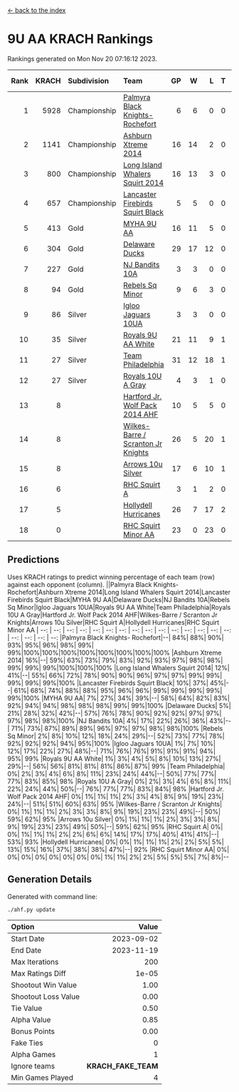 [<- back to the index](readme.md)
# 9U AA KRACH Rankings
Rankings generated on Mon Nov 20 07:16:12 2023.

Rank|KRACH|Subdivision|Team|GP|W|L|T|OTW|OTL|SoS|Exp Wins|Win Diff
---:|---:|:---|:---|---:|---:|---:|---:|---:|---:|---:|---:|---:
1|5928|Championship|[Palmyra Black Knights- Rochefort](https://gamesheetstats.com/seasons/3659/teams/140260/schedule)|6|6|0|0|0|0|137|6.8|-0.0
2|1141|Championship|[Ashburn Xtreme 2014](https://gamesheetstats.com/seasons/3659/teams/140217/schedule)|16|14|2|0|0|0|205|14.8|-0.0
3|800|Championship|[Long Island Whalers Squirt 2014](https://gamesheetstats.com/seasons/3659/teams/140221/schedule)|16|13|3|0|1|0|267|13.8|-0.0
4|657|Championship|[Lancaster Firebirds Squirt Black](https://gamesheetstats.com/seasons/3659/teams/140256/schedule)|5|5|0|0|0|0|17|5.9|0.0
5|413|Gold|[MYHA 9U AA](https://gamesheetstats.com/seasons/3659/teams/140222/schedule)|16|11|5|0|2|0|306|11.8|-0.0
6|304|Gold|[Delaware Ducks](https://gamesheetstats.com/seasons/3659/teams/140218/schedule)|29|17|12|0|0|3|907|17.8|-0.0
7|227|Gold|[NJ Bandits 10A](https://gamesheetstats.com/seasons/3659/teams/140259/schedule)|3|3|0|0|0|0|10|3.9|0.0
8|94|Gold|[Rebels Sq Minor](https://gamesheetstats.com/seasons/3659/teams/140223/schedule)|9|6|3|0|1|0|183|6.9|0.0
9|86|Silver|[Igloo Jaguars 10UA](https://gamesheetstats.com/seasons/3659/teams/140253/schedule)|3|3|0|0|0|0|3|3.9|0.0
10|35|Silver|[Royals 9U AA White](https://gamesheetstats.com/seasons/3659/teams/140225/schedule)|21|11|9|1|0|0|179|12.4|0.0
11|27|Silver|[Team Philadelphia](https://gamesheetstats.com/seasons/3659/teams/140226/schedule)|31|12|18|1|0|1|480|13.4|0.0
12|27|Silver|[Royals 10U A Gray](https://gamesheetstats.com/seasons/3659/teams/140262/schedule)|4|3|1|0|0|0|10|3.9|0.0
13|8||[Hartford Jr. Wolf Pack 2014 AHF](https://gamesheetstats.com/seasons/3659/teams/140219/schedule)|10|5|5|0|0|0|82|5.9|0.0
14|8||[Wilkes-Barre / Scranton Jr Knights](https://gamesheetstats.com/seasons/3659/teams/140228/schedule)|26|5|20|1|0|0|665|6.4|0.0
15|8||[Arrows 10u Silver](https://gamesheetstats.com/seasons/3659/teams/140216/schedule)|17|6|10|1|0|0|178|7.4|0.0
16|6||[RHC Squirt A](https://gamesheetstats.com/seasons/3659/teams/140261/schedule)|3|1|2|0|0|0|12|1.9|0.0
17|5||[Hollydell Hurricanes](https://gamesheetstats.com/seasons/3659/teams/140220/schedule)|26|7|17|2|0|0|90|8.9|0.0
18|0||[RHC Squirt Minor AA](https://gamesheetstats.com/seasons/3659/teams/140224/schedule)|23|0|23|0|0|0|109|0.9|0.0

## Predictions
Uses KRACH ratings to predict winning percentage of each team (row) against each opponent (column).
||Palmyra Black Knights- Rochefort|Ashburn Xtreme 2014|Long Island Whalers Squirt 2014|Lancaster Firebirds Squirt Black|MYHA 9U AA|Delaware Ducks|NJ Bandits 10A|Rebels Sq Minor|Igloo Jaguars 10UA|Royals 9U AA White|Team Philadelphia|Royals 10U A Gray|Hartford Jr. Wolf Pack 2014 AHF|Wilkes-Barre / Scranton Jr Knights|Arrows 10u Silver|RHC Squirt A|Hollydell Hurricanes|RHC Squirt Minor AA
| --: | --: | --: | --: | --: | --: | --: | --: | --: | --: | --: | --: | --: | --: | --: | --: | --: | --: | --: 
|Palmyra Black Knights- Rochefort|--| 84%| 88%| 90%| 93%| 95%| 96%| 98%| 99%| 99%|100%|100%|100%|100%|100%|100%|100%|100%
|Ashburn Xtreme 2014| 16%|--| 59%| 63%| 73%| 79%| 83%| 92%| 93%| 97%| 98%| 98%| 99%| 99%| 99%|100%|100%|100%
|Long Island Whalers Squirt 2014| 12%| 41%|--| 55%| 66%| 72%| 78%| 90%| 90%| 96%| 97%| 97%| 99%| 99%| 99%| 99%| 99%|100%
|Lancaster Firebirds Squirt Black| 10%| 37%| 45%|--| 61%| 68%| 74%| 88%| 88%| 95%| 96%| 96%| 99%| 99%| 99%| 99%| 99%|100%
|MYHA 9U AA|  7%| 27%| 34%| 39%|--| 58%| 64%| 82%| 83%| 92%| 94%| 94%| 98%| 98%| 98%| 99%| 99%|100%
|Delaware Ducks|  5%| 21%| 28%| 32%| 42%|--| 57%| 76%| 78%| 90%| 92%| 92%| 97%| 97%| 97%| 98%| 98%|100%
|NJ Bandits 10A|  4%| 17%| 22%| 26%| 36%| 43%|--| 71%| 73%| 87%| 89%| 89%| 96%| 97%| 97%| 98%| 98%|100%
|Rebels Sq Minor|  2%|  8%| 10%| 12%| 18%| 24%| 29%|--| 52%| 73%| 77%| 78%| 92%| 92%| 92%| 94%| 95%|100%
|Igloo Jaguars 10UA|  1%|  7%| 10%| 12%| 17%| 22%| 27%| 48%|--| 71%| 76%| 76%| 91%| 91%| 91%| 94%| 95%| 99%
|Royals 9U AA White|  1%|  3%|  4%|  5%|  8%| 10%| 13%| 27%| 29%|--| 56%| 56%| 81%| 81%| 81%| 86%| 87%| 99%
|Team Philadelphia|  0%|  2%|  3%|  4%|  6%|  8%| 11%| 23%| 24%| 44%|--| 50%| 77%| 77%| 77%| 83%| 85%| 98%
|Royals 10U A Gray|  0%|  2%|  3%|  4%|  6%|  8%| 11%| 22%| 24%| 44%| 50%|--| 76%| 77%| 77%| 83%| 84%| 98%
|Hartford Jr. Wolf Pack 2014 AHF|  0%|  1%|  1%|  1%|  2%|  3%|  4%|  8%|  9%| 19%| 23%| 24%|--| 51%| 51%| 60%| 63%| 95%
|Wilkes-Barre / Scranton Jr Knights|  0%|  1%|  1%|  1%|  2%|  3%|  3%|  8%|  9%| 19%| 23%| 23%| 49%|--| 50%| 59%| 62%| 95%
|Arrows 10u Silver|  0%|  1%|  1%|  1%|  2%|  3%|  3%|  8%|  9%| 19%| 23%| 23%| 49%| 50%|--| 59%| 62%| 95%
|RHC Squirt A|  0%|  0%|  1%|  1%|  1%|  2%|  2%|  6%|  6%| 14%| 17%| 17%| 40%| 41%| 41%|--| 53%| 93%
|Hollydell Hurricanes|  0%|  0%|  1%|  1%|  1%|  2%|  2%|  5%|  5%| 13%| 15%| 16%| 37%| 38%| 38%| 47%|--| 92%
|RHC Squirt Minor AA|  0%|  0%|  0%|  0%|  0%|  0%|  0%|  0%|  1%|  1%|  2%|  2%|  5%|  5%|  5%|  7%|  8%|--

## Generation Details

Generated with command line:
```
./ahf.py update
```

| Option | Value |
| :----- | ----: |
| Start Date | 2023-09-02 |
| End Date | 2023-11-19 |
| Max Iterations | 200 |
| Max Ratings Diff | 1e-05 |
| Shootout Win Value | 1.00 |
| Shootout Loss Value | 0.00 |
| Tie Value | 0.50 |
| Alpha Value | 0.85 |
| Bonus Points | 0.00 |
| Fake Ties | 0 |
| Alpha Games | 1 |
| Ignore teams | __KRACH_FAKE_TEAM__ |
| Min Games Played | 4 |

